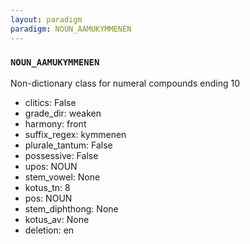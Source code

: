 ```yaml
---
layout: paradigm
paradigm: NOUN_AAMUKYMMENEN
---
```

### ` NOUN_AAMUKYMMENEN `

Non-dictionary class for numeral compounds ending 10
* clitics: False
* grade_dir: weaken
* harmony: front
* suffix_regex: kymmenen
* plurale_tantum: False
* possessive: False
* upos: NOUN
* stem_vowel: None
* kotus_tn: 8
* pos: NOUN
* stem_diphthong: None
* kotus_av: None
* deletion: en
